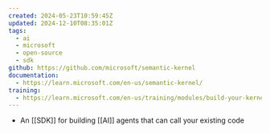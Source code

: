 ```yaml
---
created: 2024-05-23T10:59:45Z
updated: 2024-12-10T08:35:01Z
tags:
  - ai
  - microsoft
  - open-source
  - sdk
github: https://github.com/microsoft/semantic-kernel
documentation:
  - https://learn.microsoft.com/en-us/semantic-kernel/
training:
  - https://learn.microsoft.com/en-us/training/modules/build-your-kernel/
---
```

- An [[SDK]] for building [[AI]] agents that can call your existing code